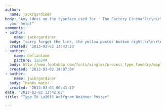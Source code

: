 ```yaml
---
author:
  name: jackrgardiner
body: "Any ideas on the typeface used for ' The Factory Cinema'?\r\n\r\nThanks for
  your help!"
comments:
- author:
    name: jackrgardiner
  body: "sorry forgot the link, the yellow poster bottom right.\r\n\r\nhttp://wiedner.co.uk/factory-it-might-be/\r\n\r\nCheers"
  created: '2013-03-02 13:43:20'
- author:
    name: defiantone
    picture: 126244
  body: http://www.fontshop.com/fonts/singles/process_type_foundry/maple_black_ot/
  created: '2013-03-02 14:07:04'
- author:
    name: jackrgardiner
  body: Thanks mate!
  created: '2013-03-04 00:41:19'
date: '2013-03-02 13:42:02'
title: "Type Id \u2013 Wolfgram Weidner Poster"

---
```

